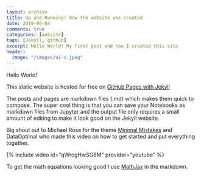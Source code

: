```yaml
---
layout: archive
title: Up and Running! How the website was created
date: 2019-08-04
comments: true
categories: [website]
tags: [Jekyll, github]
excerpt: Hello World! My first post and how I created this site
header:
  image: "/images/ai-s.jpeg"
---
```

Hello World!

This static website is hosted for free on [GitHub Pages with Jekyll](https://help.github.com/en/articles/about-github-pages-and-jekyll)

The posts and pages are markdown files (.md) which makes them quick to compose.  The super cool thing is that you can save your Notebooks as markdown files from Jupyter and the output file only requires a small amount of editing to make it look good on the Jekyll website. 

Big shout out to Michael Rose for the theme [Minimal Mistakes](https://mmistakes.github.io/minimal-mistakes/) and DataOptimal who made this video on how to get started and put everything together.

{% include video id="qWrcgHwSG8M" provider="youtube" %}

To get the math equations looking good I use [MathJax](https://www.mathjax.org/) in the markdown.
